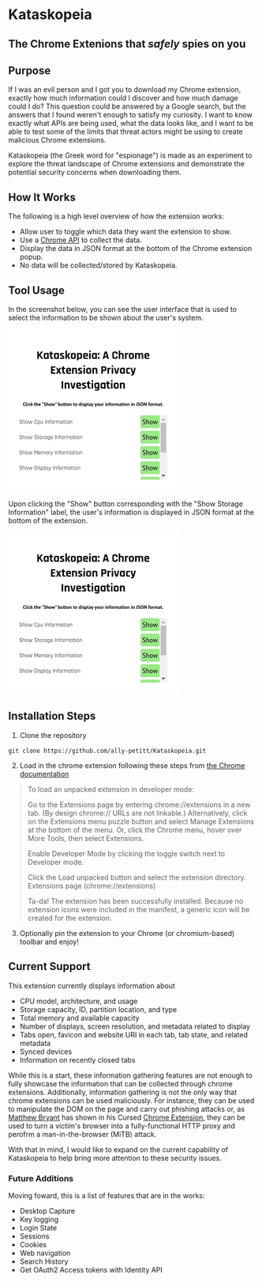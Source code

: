 # Kataskopeia

## The Chrome Extenions that *safely* spies on you

## Purpose

If I was an evil person and I got you to download my Chrome extension, exactly how much information could I discover and how much damage could I do? This question could be answered by a Google search, but the answers that I found weren't enough to satisfy my curiosity. I want to know exactly what APIs are being used, what the data looks like, and I want to be able to test some of the limits that threat actors might be using to create malicious Chrome extensions.

Kataskopeia (the Greek word for "espionage") is made as an experiment to explore the threat landscape of Chrome extensions and demonstrate the potential security concerns when downloading them.

## How It Works

The following is a high level overview of how the extension works:
* Allow user to toggle which data they want the extension to show.
* Use a [Chrome API](https://developer.chrome.com/docs/extensions/reference/) to collect the data.
* Display the data in JSON format at the bottom of the Chrome extension popup.
* No data will be collected/stored by Kataskopeia.


## Tool Usage

In the screenshot below, you can see the user interface that is used to select the information
to be shown about the user's system.

![Picture showing the UI of the Kataskopeia](./photos/1.png)

Upon clicking the "Show" button corresponding with the "Show Storage Information" label, the
user's information is displayed in JSON format at the bottom of the extension.

![Picture showing the censored output of one the user's storage capacity as displayed by the extension](./photos/1.png)




## Installation Steps

1. Clone the repository
```
git clone https://github.com/ally-petitt/Kataskopeia.git
```
2. Load in the chrome extension following these steps from [the Chrome documentation](https://developer.chrome.com/docs/extensions/mv3/getstarted/development-basics/#load-unpacked)
> To load an unpacked extension in developer mode:
>
>    Go to the Extensions page by entering chrome://extensions in a new tab. (By design chrome:// URLs are not linkable.)
>        Alternatively, click on the Extensions menu puzzle button and select Manage Extensions at the bottom of the menu.
>        Or, click the Chrome menu, hover over More Tools, then select Extensions.
>
>    Enable Developer Mode by clicking the toggle switch next to Developer mode.
>
>    Click the Load unpacked button and select the extension directory.
>    Extensions page (chrome://extensions)
>
>Ta-da! The extension has been successfully installed. Because no extension icons were included in the manifest, a generic icon will be created for the extension.

3. Optionally pin the extension to your Chrome (or chromium-based) toolbar and enjoy!


## Current Support

This extension currently displays information about
* CPU model, architecture, and usage
* Storage capacity, ID, partition location, and type
* Total memory and available capacity
* Number of displays, screen resolution, and metadata related to display
* Tabs open, favicon and website URI in each tab, tab state, and related metadata
* Synced devices
* Information on recently closed tabs

While this is a start, these information gathering features are not enough to fully showcase 
the information that can be collected through chrome extensions. Additionally, information
gathering is not the only way that chrome extensions can be used maliciously. For instance,
they can be used to manipulate the DOM on the page and carry out phishing attacks or, as [Matthew Bryant](https://github.com/mandatoryprogrammer/)
has shown in his Cursed [Chrome Extension](https://github.com/mandatoryprogrammer/CursedChrome), they can be used to turn a victim's browser 
into a fully-functional HTTP proxy and perofrm a man-in-the-browser (MiTB) attack.


With that in mind, I would like to expand on the current capability of Kataskopeia to help
bring more attention to these security issues.

### Future Additions

Moving foward, this is a list of features that are in the works:

* Desktop Capture
* Key logging
* Login State
* Sessions
* Cookies
* Web navigation
* Search History 
* Get OAuth2 Access tokens with Identity API

